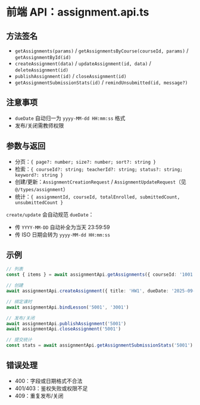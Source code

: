 # 前端 API：assignment.api.ts

## 方法签名
- `getAssignments(params)` / `getAssignmentsByCourse(courseId, params)` / `getAssignmentById(id)`
- `createAssignment(data)` / `updateAssignment(id, data)` / `deleteAssignment(id)`
- `publishAssignment(id)` / `closeAssignment(id)`
- `getAssignmentSubmissionStats(id)` / `remindUnsubmitted(id, message?)`

## 注意事项
- `dueDate` 自动归一为 `yyyy-MM-dd HH:mm:ss` 格式
- 发布/关闭需教师权限

## 参数与返回
- 分页：`{ page?: number; size?: number; sort?: string }`
- 检索：`{ courseId?: string; teacherId?: string; status?: string; keyword?: string }`
- 创建/更新：`AssignmentCreationRequest` / `AssignmentUpdateRequest`（见 `@/types/assignment`）
- 统计：`{ assignmentId, courseId, totalEnrolled, submittedCount, unsubmittedCount }`

`create/update` 会自动规范 `dueDate`：
- 传 `YYYY-MM-DD` 自动补全为当天 23:59:59
- 传 ISO 日期会转为 `yyyy-MM-dd HH:mm:ss`

## 示例
```ts
// 列表
const { items } = await assignmentApi.getAssignments({ courseId: '1001', page: 1, size: 20 })

// 创建
await assignmentApi.createAssignment({ title: 'HW1', dueDate: '2025-09-01' } as any)

// 绑定课时
await assignmentApi.bindLesson('5001', '3001')

// 发布/关闭
await assignmentApi.publishAssignment('5001')
await assignmentApi.closeAssignment('5001')

// 提交统计
const stats = await assignmentApi.getAssignmentSubmissionStats('5001')
```

## 错误处理
- 400：字段或日期格式不合法
- 401/403：鉴权失败或权限不足
- 409：重复发布/关闭
